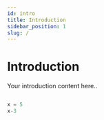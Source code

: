```yaml
---
id: intro
title: Introduction
sidebar_position: 1
slug: /
---
```


# Introduction

Your introduction content here..

```python

x = 5
x-3
```
